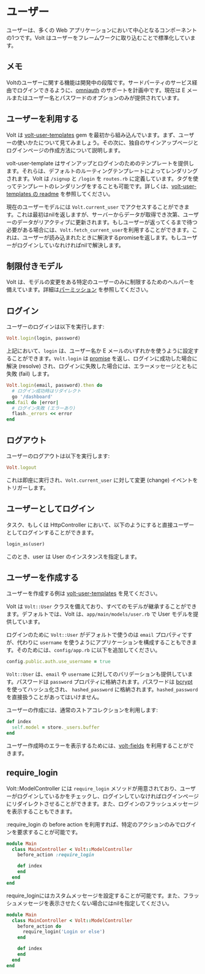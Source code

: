 # ユーザー

ユーザーは、多くの Web アプリケーションにおいて中心となるコンポーネントの1つです。Volt はユーザーをフレームワークに取り込むことで標準化しています。

## メモ

Voltのユーザーに関する機能は開発中の段階です。サードパーティのサービス経由でログインできるように、[omniauth](https://github.com/intridea/omniauth) のサポートを計画中です。現在は E メールまたはユーザー名とパスワードのオプションのみが提供されています。

## ユーザーを利用する

Volt は [volt-user-templates](https://github.com/voltrb/volt-user-templates) gem を最初から組み込んでいます。まず、ユーザーの使いかたについて見てみましょう。その次に、独自のサインアップページとログインページの作成方法について説明します。

volt-user-template はサインアップとログインのためのテンプレートを提供します。それらは、デフォルトのルーティングテンプレートによってレンダリングされます。Volt は ```/signup``` と ```/login``` を ```routes.rb``` に定義しています。タグを使ってテンプレートのレンダリングをすることも可能です。詳しくは、[volt-user-templates の readme](https://github.com/voltrb/volt-user-templates) を参照してください。

現在のユーザーモデルには ```Volt.current_user``` でアクセスすることができます。これは最初はnilを返しますが、サーバーからデータが取得でき次第、ユーザーのデータがリアクティブに更新されます。もしユーザーが返ってくるまで待つ必要がある場合には、```Volt.fetch_current_user```を利用することができます。これは、ユーザーが読み込まれたときに解決するpromiseを返します。もしユーザーがログインしていなれければnilで解決します。

## 制限付きモデル

Volt は、モデルの変更をある特定のユーザーのみに制限するためのヘルパーを備えています。詳細は[パーミッション](#permissions) を参照してください。

## ログイン

ユーザーのログインは以下を実行します:

```ruby
Volt.login(login, password)
```

上記において、```login``` は、ユーザー名か E メールのいずれかを使うように設定することができます。```Volt.login``` は [promise](http://opalrb.org/blog/2014/05/07/promises-in-opal/) を返し、ログインに成功した場合に解決 (resolve) され、ログインに失敗した場合には、エラーメッセージとともに失敗 (fail) します。

```ruby
Volt.login(email, password).then do
  # ログイン成功時はリダイレクト
  go '/dashboard'
end.fail do |error|
  # ログイン失敗 (エラーあり)
  flash._errors << error
end
```

## ログアウト

ユーザーのログアウトは以下を実行します:

```ruby
Volt.logout
```

これは即座に実行され、```Volt.current_user``` に対して変更 (change) イベントをトリガーします。

## ユーザーとしてログイン

タスク、もしくは HttpController において、以下のようにすると直接ユーザーとしてログインすることができます。

```ruby
login_as(user)
```

このとき、user は User のインスタンスを指定します。

## ユーザーを作成する

ユーザーを作成する例は [volt-user-templates](https://github.com/voltrb/volt-user-templates) を見てください。

Volt は ```Volt::User``` クラスを備えており、すべてのモデルが継承することができます。デフォルトでは、Volt は、```app/main/models/user.rb``` で User モデルを提供しています。

ログインのために ```Volt::User``` がデフォルトで使うのは ```email``` プロパティですが、代わりに ```username``` を使うようにアプリケーションを構成することもできます。そのためには、```config/app.rb``` に以下を追加してください。

```ruby
config.public.auth.use_username = true
```

```Volt::User``` は、```email``` や ```username``` に対してのバリデーションも提供しています。パスワードは ```password``` プロパティに格納されます。パスワードは [bcrypt](https://github.com/codahale/bcrypt-ruby) を使ってハッシュ化され、 ```hashed_password``` に格納されます。```hashed_password``` を直接扱うことがあってはいけません。

ユーザーの作成には、通常のストアコレクションを利用します:

```ruby
def index
  self.model = store._users.buffer
end
```

ユーザー作成時のエラーを表示するためには、[volt-fields](https://github.com/voltrb/volt-fields) を利用することができます。

## require_login

Volt::ModelController には ```require_login``` メソッドが用意されており、ユーザーがログインしているかをチェックし、ログインしていなければログインページにリダイレクトさせることができます。また、ログインのフラッシュメッセージを表示することもできます。

:require_login の before action を利用すれば、特定のアクションのみでログインを要求することが可能です。

```ruby
module Main
  class MainController < Volt::ModelController
    before_action :require_login

    def index
    end
  end
end
```

require_loginにはカスタムメッセージを設定することが可能です。また、フラッシュメッセージを表示させたくない場合にはnilを指定してください。

```ruby
module Main
  class MainController < Volt::ModelController
    before_action do
      require_login('Login or else')
    end

    def index
    end
  end
end
```

